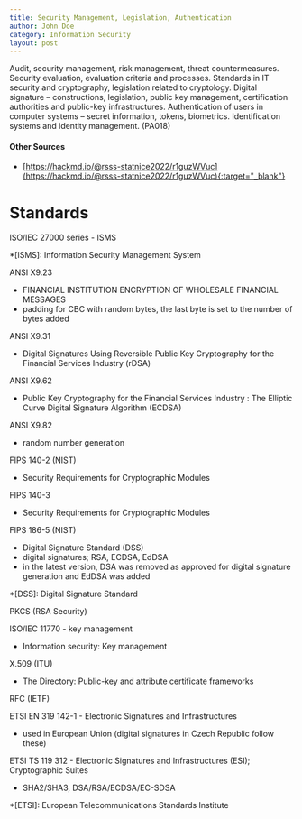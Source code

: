 ```yaml
---
title: Security Management, Legislation, Authentication
author: John Doe
category: Information Security
layout: post
---
```


Audit, security management, risk management, threat countermeasures. Security evaluation, evaluation criteria and processes. Standards in IT security and cryptography, legislation related to cryptology. Digital signature – constructions, legislation, public key management, certification authorities and public-key infrastructures. Authentication of users in computer systems – secret information, tokens, biometrics. Identification systems and identity management. (PA018)

#### Other Sources
- [https://hackmd.io/@rsss-statnice2022/r1guzWVuc](https://hackmd.io/@rsss-statnice2022/r1guzWVuc){:target="_blank"}

# Standards
ISO/IEC 27000 series - ISMS

*[ISMS]: Information Security Management System

ANSI X9.23
- FINANCIAL INSTITUTION ENCRYPTION OF WHOLESALE FINANCIAL MESSAGES
- padding for CBC with random bytes, the last byte is set to the number of bytes added

ANSI X9.31
- Digital Signatures Using Reversible Public Key
Cryptography for the Financial Services Industry (rDSA)

ANSI X9.62
- Public Key Cryptography for the Financial Services Industry : The Elliptic Curve Digital Signature Algorithm (ECDSA)

ANSI X9.82
- random number generation

FIPS 140-2 (NIST)
- Security Requirements for Cryptographic Modules

FIPS 140-3
- Security Requirements for Cryptographic Modules

FIPS 186-5 (NIST)
- Digital Signature Standard (DSS)
- digital signatures; RSA, ECDSA, EdDSA
- in the latest version, DSA was removed as approved for digital signature generation and EdDSA was added

*[DSS]: Digital Signature Standard

PKCS (RSA Security)

ISO/IEC 11770 - key management
- Information security: Key management

X.509 (ITU)
- The Directory: Public-key and attribute certificate frameworks

RFC (IETF)

ETSI EN 319 142-1 - Electronic Signatures and Infrastructures
- used in European Union (digital signatures in Czech Republic follow these)

ETSI TS 119 312 - Electronic Signatures and Infrastructures (ESI); Cryptographic Suites
- SHA2/SHA3, DSA/RSA/ECDSA/EC-SDSA

*[ETSI]: European Telecommunications Standards Institute
